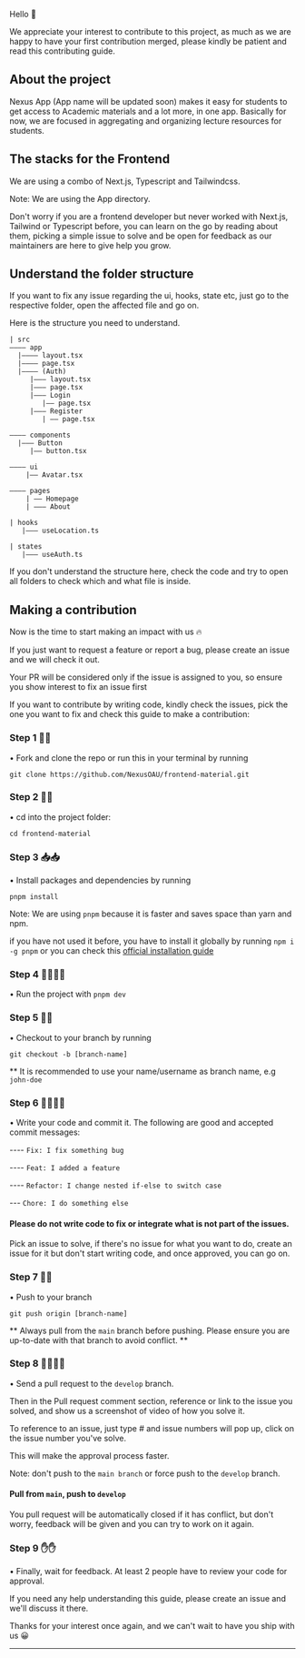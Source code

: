 Hello 👋

We appreciate your interest to contribute to this project, as much as we are happy to have your first contribution merged, please
kindly be patient and read this contributing guide.

## About the project

Nexus App (App name will be updated soon) makes it easy for students to get access to Academic materials and a lot more, in one app. Basically for now, we are focused in aggregating and organizing lecture resources for students.

## The stacks for the Frontend

We are using a combo of Next.js, Typescript and Tailwindcss.

Note: We are using the App directory.

Don't worry if you are a frontend developer but never worked with Next.js, Tailwind or Typescript before, you can learn on the go by reading about them, picking a simple issue to solve and be open for feedback as our maintainers are here to give help you grow.

## Understand the folder structure

If you want to fix any issue regarding the ui, hooks, state etc, just go to the respective folder, open the affected file and go on.

Here is the structure you need to understand.

```
| src 
———— app
  |———— layout.tsx
  |———— page.tsx
  |———— (Auth)
     |——— layout.tsx
     |——— page.tsx
     |——— Login
        |—— page.tsx
     |——— Register
        | —— page.tsx
  
———— components
  |——— Button
     |—— button.tsx
     
———— ui
    |—— Avatar.tsx
    
———— pages
    | —— Homepage
    | ——— About
    
| hooks
   |——— useLocation.ts
   
| states
   |——— useAuth.ts
```

If you don't understand the structure here, check the code and try to open all folders to check which and what file is inside.

## Making a contribution

Now is the time to start making an impact with us 🔥 

If you just want to request a feature or report a bug, please create an issue and we will check it out.

Your PR will be considered only if the issue is assigned to you, so ensure you show interest to fix an issue first

If you want to contribute by writing code, kindly check the issues, pick the one you want to fix and check this guide to make a contribution:

### Step 1 🍴🍴

• Fork and clone the repo or run this in your terminal by running 

`git clone https://github.com/NexusOAU/frontend-material.git`

### Step 2 📂📂

• cd into the project folder: 

`cd frontend-material`

### Step 3 📥📥

• Install packages and dependencies by running 

`pnpm install`

Note: We are using `pnpm` because it is faster and saves space than yarn and npm.

if you have not used it before, you have to install it globally by running `npm i -g pnpm` or you can check this [official installation guide](https://pnpm.io/installation)

### Step 4 🏃‍♀️🏃‍♀️

• Run the project with `pnpm dev`

### Step 5 🌿🌿

• Checkout to your branch by running 

`git checkout -b [branch-name]`

** It is recommended to use your name/username as branch name, e.g `john-doe`

### Step 6 👨‍💻👨‍💻

• Write your code and commit it. The following are good and accepted commit messages:

---- `Fix: I fix something bug`<br/>

---- `Feat: I added a feature`<br/>

---- `Refactor: I change nested if-else to switch case`<br/>

--- `Chore: I do something else`

#### Please do not write code to fix or integrate what is not part of the issues.

Pick an issue to solve, if there's no issue for what you want to do, create an issue for it but don't start writing code, and once approved, you can go on.

### Step 7 🏒🏒

• Push to your branch 

`git push origin [branch-name]`

** Always pull from the `main` branch before pushing. Please ensure you are up-to-date with that branch to avoid conflict. **

### Step 8 🧎‍♂️🧎‍♂️

• Send a pull request to the `develop` branch.

Then in the Pull request comment section, reference or link to the issue you solved, and show us a screenshot of video of how you solve it.

To reference to an issue, just type # and issue numbers will pop up, click on the issue number you've solve.

This will make the approval process faster.

Note: don't push to the `main branch` or force push to the `develop` branch.

#### Pull from `main`, push to `develop`

You pull request will be automatically closed if it has conflict, but don't worry, feedback will be given and you can try to work on it again.

### Step 9 ✋️✋️

• Finally, wait for feedback. At least 2 people have to review your code for approval.

If you need any help understanding this guide, please create an issue and we'll discuss it there.

Thanks for your interest once again, and we can't wait to have you ship with us 😀

---------------------------------

